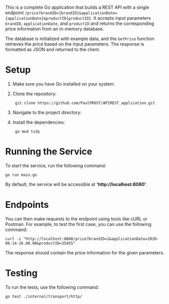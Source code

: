 This is a complete Go application that builds a REST API with a single endpoint `/price?brandID={brandID}&applicationDate={applicationDate}&productID{productID}`. It accepts input parameters `brandID`, `applicationDate`, and `productID` and returns the corresponding price information from an in-memory database.

The database is initialized with example data, and the `GetPrice` function retrieves the price based on the input parameters. The response is formatted as JSON and returned to the client.


# Setup

1. Make sure you have Go installed on your system.
2. Clone the repository:

        git clone https://github.com/PaulPROST/APIREST_application.git

4. Navigate to the project directory:
5. Install the dependencies:

        go mod tidy


# Running the Service

To start the service, run the following command:

    go run main.go

By default, the service will be accessible at **'http://localhost:8080'**.


# Endpoints

You can then make requests to the endpoint using tools like cURL or Postman. For example, to test the first case, you can use the following command:

    curl -i "http://localhost:8080/price?brandID=1&applicationDate=2020-06-14-16.00.00&productID=35455"

The response should contain the price information for the given parameters.

# Testing

To run the tests, use the following command:

    go test ./internal/transport/http/